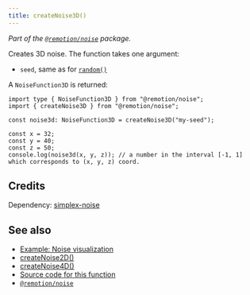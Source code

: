 ```yaml
---
title: createNoise3D()
---
```


_Part of the [`@remotion/noise`](/docs/noise) package._

Creates 3D noise. The function takes one argument:

- `seed`, same as for [`random()`](/docs/random)

A `NoiseFunction3D` is returned:

```tsx twoslash
import type { NoiseFunction3D } from "@remotion/noise";
import { createNoise3D } from "@remotion/noise";

const noise3d: NoiseFunction3D = createNoise3D("my-seed");

const x = 32;
const y = 40;
const z = 50;
console.log(noise3d(x, y, z)); // a number in the interval [-1, 1] which corresponds to (x, y, z) coord.
```

## Credits

Dependency: [simplex-noise](https://www.npmjs.com/package/simplex-noise)

## See also

- [Example: Noise visualization](/docs/noise-visualization)
- [createNoise2D()](/docs/noise/create-noise-2d)
- [createNoise4D()](/docs/noise/create-noise-4d)
- [Source code for this function](https://github.com/remotion-dev/remotion/blob/main/packages/noise/src/index.ts)
- [`@remotion/noise`](/docs/noise)
